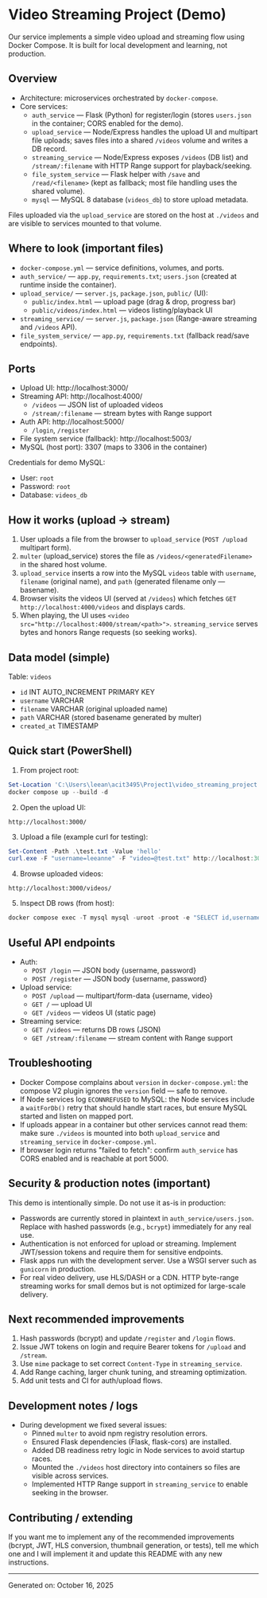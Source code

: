 # Video Streaming Project (Demo)

Our service implements a simple video upload and streaming flow using Docker Compose. It is built for local development and learning, not production.

## Overview

- Architecture: microservices orchestrated by `docker-compose`.
- Core services:
  - `auth_service` — Flask (Python) for register/login (stores `users.json` in the container; CORS enabled for the demo).
  - `upload_service` — Node/Express handles the upload UI and multipart file uploads; saves files into a shared `/videos` volume and writes a DB record.
  - `streaming_service` — Node/Express exposes `/videos` (DB list) and `/stream/:filename` with HTTP Range support for playback/seeking.
  - `file_system_service` — Flask helper with `/save` and `/read/<filename>` (kept as fallback; most file handling uses the shared volume).
  - `mysql` — MySQL 8 database (`videos_db`) to store upload metadata.

Files uploaded via the `upload_service` are stored on the host at `./videos` and are visible to services mounted to that volume.

## Where to look (important files)

- `docker-compose.yml` — service definitions, volumes, and ports.
- `auth_service/` — `app.py`, `requirements.txt`; `users.json` (created at runtime inside the container).
- `upload_service/` — `server.js`, `package.json`, `public/` (UI):
  - `public/index.html` — upload page (drag & drop, progress bar)
  - `public/videos/index.html` — videos listing/playback UI
- `streaming_service/` — `server.js`, `package.json` (Range-aware streaming and `/videos` API).
- `file_system_service/` — `app.py`, `requirements.txt` (fallback read/save endpoints).

## Ports

- Upload UI: http://localhost:3000/
- Streaming API: http://localhost:4000/
  - `/videos` — JSON list of uploaded videos
  - `/stream/:filename` — stream bytes with Range support
- Auth API: http://localhost:5000/
  - `/login`, `/register`
- File system service (fallback): http://localhost:5003/
- MySQL (host port): 3307 (maps to 3306 in the container)

Credentials for demo MySQL:

- User: `root`
- Password: `root`
- Database: `videos_db`

## How it works (upload -> stream)

1. User uploads a file from the browser to `upload_service` (`POST /upload` multipart form).
2. `multer` (upload_service) stores the file as `/videos/<generatedFilename>` in the shared host volume.
3. `upload_service` inserts a row into the MySQL `videos` table with `username`, `filename` (original name), and `path` (generated filename only — basename).
4. Browser visits the videos UI (served at `/videos`) which fetches `GET http://localhost:4000/videos` and displays cards.
5. When playing, the UI uses `<video src="http://localhost:4000/stream/<path>">`. `streaming_service` serves bytes and honors Range requests (so seeking works).

## Data model (simple)

Table: `videos`

- `id` INT AUTO_INCREMENT PRIMARY KEY
- `username` VARCHAR
- `filename` VARCHAR  (original uploaded name)
- `path` VARCHAR      (stored basename generated by multer)
- `created_at` TIMESTAMP

## Quick start (PowerShell)

1. From project root:

```powershell
Set-Location 'C:\Users\leean\acit3495\Project1\video_streaming_project'
docker compose up --build -d
```

2. Open the upload UI:

```text
http://localhost:3000/
```

3. Upload a file (example curl for testing):

```powershell
Set-Content -Path .\test.txt -Value 'hello'
curl.exe -F "username=leeanne" -F "video=@test.txt" http://localhost:3000/upload
```

4. Browse uploaded videos:

```text
http://localhost:3000/videos/
```

5. Inspect DB rows (from host):

```powershell
docker compose exec -T mysql mysql -uroot -proot -e "SELECT id,username,filename,path,created_at FROM videos ORDER BY id DESC LIMIT 10" videos_db
```

## Useful API endpoints

- Auth:
  - `POST /login` — JSON body {username, password}
  - `POST /register` — JSON body {username, password}
- Upload service:
  - `POST /upload` — multipart/form-data {username, video}
  - `GET /` — upload UI
  - `GET /videos` — videos UI (static page)
- Streaming service:
  - `GET /videos` — returns DB rows (JSON)
  - `GET /stream/:filename` — stream content with Range support

## Troubleshooting

- Docker Compose complains about `version` in `docker-compose.yml`: the compose V2 plugin ignores the `version` field — safe to remove.
- If Node services log `ECONNREFUSED` to MySQL: the Node services include a `waitForDb()` retry that should handle start races, but ensure MySQL started and listen on mapped port.
- If uploads appear in a container but other services cannot read them: make sure `./videos` is mounted into both `upload_service` and `streaming_service` in `docker-compose.yml`.
- If browser login returns "failed to fetch": confirm `auth_service` has CORS enabled and is reachable at port 5000.

## Security & production notes (important)

This demo is intentionally simple. Do not use it as-is in production:

- Passwords are currently stored in plaintext in `auth_service/users.json`. Replace with hashed passwords (e.g., `bcrypt`) immediately for any real use.
- Authentication is not enforced for upload or streaming. Implement JWT/session tokens and require them for sensitive endpoints.
- Flask apps run with the development server. Use a WSGI server such as `gunicorn` in production.
- For real video delivery, use HLS/DASH or a CDN. HTTP byte-range streaming works for small demos but is not optimized for large-scale delivery.

## Next recommended improvements

1. Hash passwords (bcrypt) and update `/register` and `/login` flows.  
2. Issue JWT tokens on login and require Bearer tokens for `/upload` and `/stream`.  
3. Use `mime` package to set correct `Content-Type` in `streaming_service`.  
4. Add Range caching, larger chunk tuning, and streaming optimization.  
5. Add unit tests and CI for auth/upload flows.  

## Development notes / logs

- During development we fixed several issues:
  - Pinned `multer` to avoid npm registry resolution errors.
  - Ensured Flask dependencies (Flask, flask-cors) are installed.
  - Added DB readiness retry logic in Node services to avoid startup races.
  - Mounted the `./videos` host directory into containers so files are visible across services.
  - Implemented HTTP Range support in `streaming_service` to enable seeking in the browser.

## Contributing / extending

If you want me to implement any of the recommended improvements (bcrypt, JWT, HLS conversion, thumbnail generation, or tests), tell me which one and I will implement it and update this README with any new instructions.

---
Generated on: October 16, 2025
